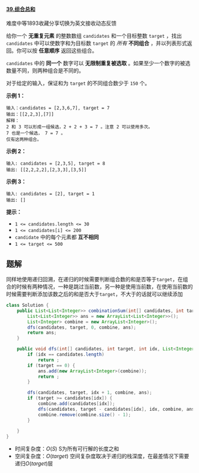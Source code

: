 #### [39.组合总和](https://leetcode-cn.com/problems/combination-sum/)

难度中等1893收藏分享切换为英文接收动态反馈

给你一个 **无重复元素** 的整数数组 `candidates` 和一个目标整数 `target` ，找出 `candidates` 中可以使数字和为目标数 `target` 的 *所有* **不同组合** ，并以列表形式返回。你可以按 **任意顺序** 返回这些组合。

`candidates` 中的 **同一个** 数字可以 **无限制重复被选取** 。如果至少一个数字的被选数量不同，则两种组合是不同的。 

对于给定的输入，保证和为 `target` 的不同组合数少于 `150` 个。

 

**示例 1：**

```
输入：candidates = [2,3,6,7], target = 7
输出：[[2,2,3],[7]]
解释：
2 和 3 可以形成一组候选，2 + 2 + 3 = 7 。注意 2 可以使用多次。
7 也是一个候选， 7 = 7 。
仅有这两种组合。
```

**示例 2：**

```
输入: candidates = [2,3,5], target = 8
输出: [[2,2,2,2],[2,3,3],[3,5]]
```

**示例 3：**

```
输入: candidates = [2], target = 1
输出: []
```

 

**提示：**

- `1 <= candidates.length <= 30`
- `1 <= candidates[i] <= 200`
- `candidate` 中的每个元素都 **互不相同**
- `1 <= target <= 500`

## 题解

同样地使用递归回溯，在递归的时候需要判断组合数的和是否等于`target`，在组合的时候有两种情况，一种是跳过当前数，另一种是使用当前数，在使用当前数的时候需要判断添加该数之后的和是否大于`target`，不大于的话就可以继续添加

```java
class Solution {
    public List<List<Integer>> combinationSum(int[] candidates, int target) {
        List<List<Integer>> ans = new ArrayList<List<Integer>>();
        List<Integer> combine = new ArrayList<Integer>();
        dfs(candidates, target, 0, combine, ans);
        return ans;
    }

    public void dfs(int[] candidates, int target, int idx, List<Integer> combine, List<List<Integer>> ans) {
        if (idx == candidates.length)
            return ;
        if (target == 0) {
            ans.add(new ArrayList<Integer>(combine));
            return ;
        }

        dfs(candidates, target, idx + 1, combine, ans);
        if (target >= candidates[idx]) {
            combine.add(candidates[idx]);
            dfs(candidates, target - candidates[idx], idx, combine, ans);
            combine.remove(combine.size() - 1);
        }
        
    }
}
```

* 时间复杂度：$O(S)$ S为所有可行解的长度之和
* 空间复杂度：$O(target)$ 空间复杂度取决于递归的栈深度，在最差情况下需要递归$O(target)$层

